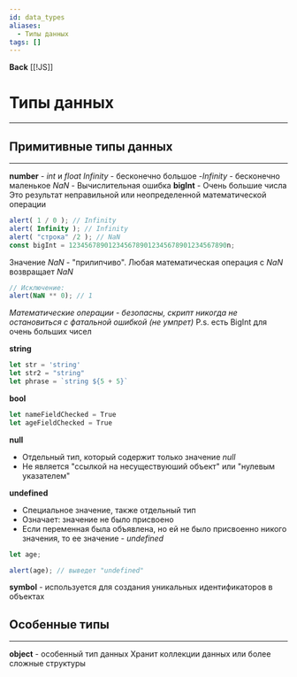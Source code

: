 ```yaml
---
id: data_types
aliases:
  - Типы данных
tags: []
---
```

**Back**
    [[!JS]]

# Типы данных
---

## Примитивные типы данных
---
**number** - *int* и *float*
*Infinity* - бесконечно большое
*-Infinity* - бесконечно маленькое
*NaN* - Вычислительная ошибка
**bigInt** - Очень большие числа
Это результат неправильной или неопределенной математической операции

```js
alert( 1 / 0 ); // Infinity
alert( Infinity ); // Infinity
alert( "строка" /2 ); // NaN
const bigInt = 1234567890123456789012345678901234567890n;
```

Значение *NaN* - "прилипчиво". Любая математическая операция с *NaN* возвращает *NaN*
```js
// Исключение:
alert(NaN ** 0); // 1
```
 *Математические операции - безопасны, скрипт никогда не остановиться с фатальной ошибкой (не умпрет)* P.s. есть BigInt для очень больших чисел


**string**
```js
let str = 'string'
let str2 = "string"
let phrase = `string ${5 + 5}`
```

**bool**
```js
let nameFieldChecked = True
let ageFieldChecked = True
```

**null**
- Отдельный тип, который содержит только значение *null*
-  Не является "ссылкой на несуществуюший объект" или "нулевым указателем"

**undefined**
- Специальное значение, также отдельный тип
- Означает: значение не было присвоено
- Если переменная была объявлена, но ей не было присвоенно никого значения, то ее значение - *undefined*
```js
let age;

alert(age); // выведет "undefined"
```

**symbol** - используется для создания уникальных идентификаторов в объектах

## Особенные типы
---
**object** - особенный тип данных
 Хранит коллекции данных или более сложные структуры

